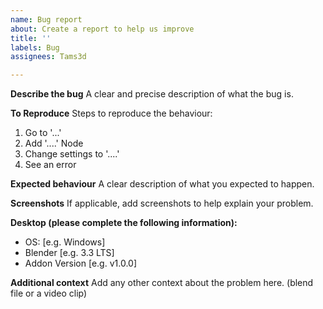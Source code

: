 ```yaml
---
name: Bug report
about: Create a report to help us improve
title: ''
labels: Bug
assignees: Tams3d

---
```


**Describe the bug**
A clear and precise description of what the bug is.

**To Reproduce**
Steps to reproduce the behaviour:
1. Go to '...'
2. Add '....' Node
3. Change settings to '....'
4. See an error

**Expected behaviour**
A clear description of what you expected to happen.

**Screenshots**
If applicable, add screenshots to help explain your problem.

**Desktop (please complete the following information):**
 - OS: [e.g. Windows]
 - Blender [e.g. 3.3 LTS]
 - Addon Version [e.g. v1.0.0]

**Additional context**
Add any other context about the problem here. (blend file or a video clip)
